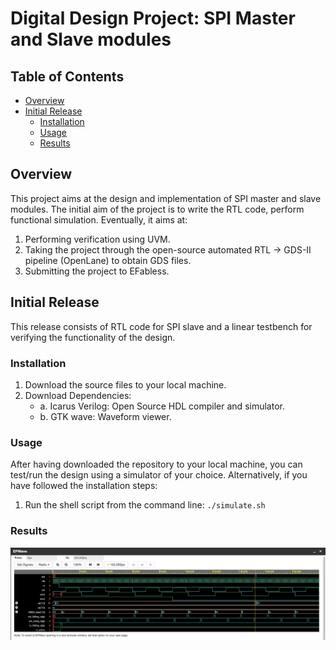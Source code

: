 # Digital Design Project: SPI Master and Slave modules

## Table of Contents

- [Overview](#overview)
- [Initial Release](#initial-release)
  - [Installation](#installation)
  - [Usage](#usage)
  - [Results](#results)

## Overview

This project aims at the design and implementation of SPI master and slave modules. The initial aim of the project is to write the RTL code, perform functional simulation. Eventually, it aims at:

1. Performing verification using UVM.
2. Taking the project through the open-source automated RTL -> GDS-II pipeline (OpenLane) to obtain GDS files.
3. Submitting the project to EFabless.

## Initial Release

This release consists of RTL code for SPI slave and a linear testbench for verifying the functionality of the design.

### Installation

1. Download the source files to your local machine.
2. Download Dependencies:
   - a. Icarus Verilog: Open Source HDL compiler and simulator.
   - b. GTK wave: Waveform viewer.

### Usage

After having downloaded the repository to your local machine, you can test/run the design using a simulator of your choice. Alternatively, if you have followed the installation steps:

1. Run the shell script from the command line: `./simulate.sh`

### Results
![alt text](https://github.com/Subash792/SPI_Modules/blob/a6389c15883166aa2f31c59ea5138e3e8515edcd/SPI%20Slave%20simulation%20results.png)

